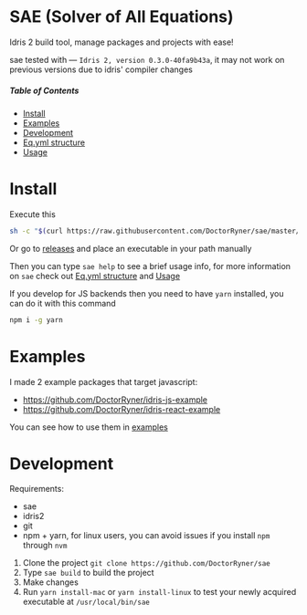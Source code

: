 # SAE (Solver of All Equations)

Idris 2 build tool, manage packages and projects with ease!

sae tested with — `Idris 2, version 0.3.0-40fa9b43a`, it may not work on previous versions due to idris' compiler changes

##### Table of Contents
- [Install](#install)
- [Examples](#examples)
- [Development](#development)
- [Eq.yml structure](docs/Eq.yml-Structure.md)
- [Usage](docs/Usage.md)

# Install

Execute this
```bash
sh -c "$(curl https://raw.githubusercontent.com/DoctorRyner/sae/master/scripts/install.sh)"
```

Or go to [releases](https://github.com/DoctorRyner/sae/releases) and place an executable in your path manually

Then you can type `sae help` to see a brief usage info, for more information on `sae` check out [Eq.yml structure](docs/Eq.yml-Structure.md) and [Usage](docs/Usage.md)

If you develop for JS backends then you need to have `yarn` installed, you can do it with this command
```bash
npm i -g yarn
```

# Examples

I made 2 example packages that target javascript:
* https://github.com/DoctorRyner/idris-js-example
* https://github.com/DoctorRyner/idris-react-example

You can see how to use them in [examples](https://github.com/DoctorRyner/sae/tree/master/example)

# Development

Requirements:
* sae
* idris2
* git
* npm + yarn, for linux users, you can avoid issues if you install `npm` through `nvm`

1. Clone the project `git clone https://github.com/DoctorRyner/sae`
2. Type `sae build` to build the project
3. Make changes
4. Run `yarn install-mac` or `yarn install-linux` to test your newly acquired executable at `/usr/local/bin/sae`
